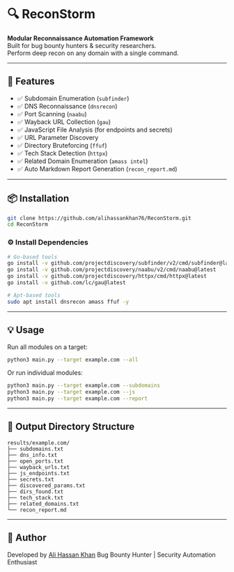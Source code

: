 # 🔍 ReconStorm

**Modular Reconnaissance Automation Framework**  
Built for bug bounty hunters & security researchers.  
Perform deep recon on any domain with a single command.

---

## 🚀 Features

- ✅ Subdomain Enumeration (`subfinder`)
- ✅ DNS Reconnaissance (`dnsrecon`)
- ✅ Port Scanning (`naabu`)
- ✅ Wayback URL Collection (`gau`)
- ✅ JavaScript File Analysis (for endpoints and secrets)
- ✅ URL Parameter Discovery
- ✅ Directory Bruteforcing (`ffuf`)
- ✅ Tech Stack Detection (`httpx`)
- ✅ Related Domain Enumeration (`amass intel`)
- ✅ Auto Markdown Report Generation (`recon_report.md`)

---

## 📦 Installation

```bash
git clone https://github.com/alihassankhan76/ReconStorm.git
cd ReconStorm
````

### ⚙️ Install Dependencies

```bash
# Go-based tools
go install -v github.com/projectdiscovery/subfinder/v2/cmd/subfinder@latest
go install -v github.com/projectdiscovery/naabu/v2/cmd/naabu@latest
go install -v github.com/projectdiscovery/httpx/cmd/httpx@latest
go install -v github.com/lc/gau@latest

# Apt-based tools
sudo apt install dnsrecon amass ffuf -y
```

---

## 💡 Usage

Run all modules on a target:

```bash
python3 main.py --target example.com --all
```

Or run individual modules:

```bash
python3 main.py --target example.com --subdomains
python3 main.py --target example.com --js
python3 main.py --target example.com --report
```

---

## 📁 Output Directory Structure

```
results/example.com/
├── subdomains.txt
├── dns_info.txt
├── open_ports.txt
├── wayback_urls.txt
├── js_endpoints.txt
├── secrets.txt
├── discovered_params.txt
├── dirs_found.txt
├── tech_stack.txt
├── related_domains.txt
└── recon_report.md
```

---

## 🧠 Author

Developed by [Ali Hassan Khan](https://github.com/alihassankhan76)
Bug Bounty Hunter | Security Automation Enthusiast

